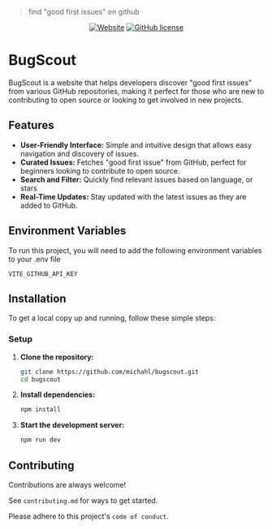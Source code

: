 > find "good first issues" on github

<div align="center">

[![Website](https://img.shields.io/website-up-down-green-red/https/bugscout.michahl.com.svg)](https://bugscout.michahl.com/)
[![GitHub license](https://img.shields.io/github/license/michahl/bugscout)](https://github.com/michahl/bugscout/blob/main/LICENSE)

</div>


# BugScout

BugScout is a website that helps developers discover "good first issues" from various GitHub repositories, making it perfect for those who are new to contributing to open source or looking to get involved in new projects.

## Features

- **User-Friendly Interface:** Simple and intuitive design that allows easy navigation and discovery of issues.
- **Curated Issues:** Fetches "good first issue" from GitHub, perfect for beginners looking to contribute to open source.
- **Search and Filter:** Quickly find relevant issues based on language, or stars
- **Real-Time Updates:** Stay updated with the latest issues as they are added to GitHub.



## Environment Variables

To run this project, you will need to add the following environment variables to your .env file

`VITE_GITHUB_API_KEY`


## Installation

To get a local copy up and running, follow these simple steps:


### Setup

1. **Clone the repository:**

   ```bash
   git clone https://github.com/michahl/bugscout.git
   cd bugscout
   ```
2. **Install dependencies:**

    ```bash
    npm install
    ```

3. **Start the development server:**

    ```bash
    npm run dev
    ```

    
## Contributing

Contributions are always welcome!

See `contributing.md` for ways to get started.

Please adhere to this project's `code of conduct`.


